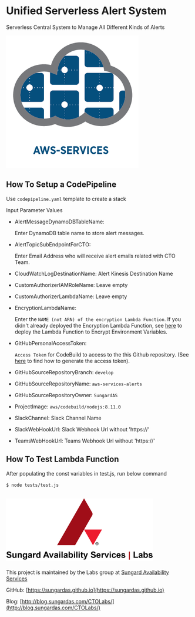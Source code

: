 
# Unified Serverless Alert System

Serverless Central System to Manage All Different Kinds of Alerts

![aws-services][aws-services-image]

## How To Setup a CodePipeline

Use `codepipeline.yaml` template to create a stack

Input Parameter Values

- AlertMessageDynamoDBTableName:

  Enter DynamoDB table name to store alert messages.

- AlertTopicSubEndpointForCTO:

  Enter Email Address who will receive alert emails related with CTO Team.

- CloudWatchLogDestinationName: Alert Kinesis Destination Name

- CustomAuthorizerIAMRoleName: Leave empty

- CustomAuthorizerLambdaName: Leave empty

- EncryptionLambdaName:

  Enter the `NAME (not ARN) of the encryption Lambda Function`. If you didn't already deployed the Encryption Lambda Function, see <a href="https://github.com/SungardAS/aws-services-encryption">here</a> to deploy the Lambda Function to Encrypt Environment Variables.

- GitHubPersonalAccessToken:

  `Access Token` for CodeBuild to access to the this Github repository. (See <a href="https://help.github.com/articles/creating-an-access-token-for-command-line-use/">here</a> to find how to generate the access token).

- GitHubSourceRepositoryBranch: `develop`

- GitHubSourceRepositoryName: `aws-services-alerts`

- GitHubSourceRepositoryOwner: `SungardAS`

- ProjectImage: `aws/codebuild/nodejs:8.11.0`

- SlackChannel: Slack Channel Name

- SlackWebHookUrl: Slack Webhook Url without 'https://'

- TeamsWebHookUrl: Teams Webhook Url without 'https://'

## How To Test Lambda Function

After populating the const variables in test.js, run below command

    $ node tests/test.js

## [![Sungard Availability Services | Labs][labs-logo]][labs-github-url]

This project is maintained by the Labs group at [Sungard Availability
Services](http://sungardas.com)

GitHub: [https://sungardas.github.io](https://sungardas.github.io)

Blog:
[http://blog.sungardas.com/CTOLabs/](http://blog.sungardas.com/CTOLabs/)

[labs-github-url]: https://sungardas.github.io
[labs-logo]: https://raw.githubusercontent.com/SungardAS/repo-assets/master/images/logos/sungardas-labs-logo-small.png
[aws-services-image]: ./docs/images/logo.png?raw=true
